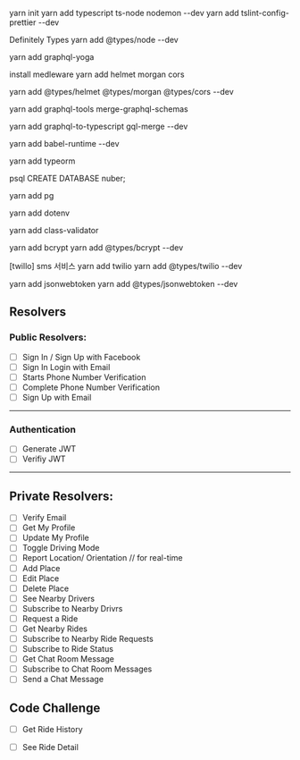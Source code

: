 yarn init
yarn add typescript ts-node nodemon --dev
yarn add tslint-config-prettier --dev

Definitely Types
yarn add @types/node --dev

yarn add graphql-yoga

install medleware
yarn add helmet morgan cors

yarn add @types/helmet @types/morgan @types/cors --dev

yarn add graphql-tools merge-graphql-schemas

yarn add graphql-to-typescript gql-merge --dev

yarn add babel-runtime --dev

yarn add typeorm

psql
CREATE DATABASE nuber;

yarn add pg

yarn add dotenv

yarn add class-validator

yarn add bcrypt
yarn add @types/bcrypt --dev

[twillo] sms 서비스
yarn add twilio
yarn add @types/twilio --dev

yarn add jsonwebtoken
yarn add @types/jsonwebtoken --dev

## Resolvers

### Public Resolvers:

- [ ] Sign In / Sign Up with Facebook
- [ ] Sign In Login with Email
- [ ] Starts Phone Number Verification
- [ ] Complete Phone Number Verification
- [ ] Sign Up with Email

---

### Authentication
- [ ] Generate JWT
- [ ] Verifiy JWT

---

## Private Resolvers:



- [ ] Verify Email
- [ ] Get My Profile
- [ ] Update My Profile
- [ ] Toggle Driving Mode
- [ ] Report Location/ Orientation // for real-time
- [ ] Add Place
- [ ] Edit Place
- [ ] Delete Place
- [ ] See Nearby Drivers
- [ ] Subscribe to Nearby Drivrs
- [ ] Request a Ride
- [ ] Get Nearby Rides
- [ ] Subscribe to Nearby Ride Requests
- [ ] Subscribe to Ride Status
- [ ] Get Chat Room Message
- [ ] Subscribe to Chat Room Messages
- [ ] Send a Chat Message 

## Code Challenge
- [ ] Get Ride History
- [ ] See Ride Detail


